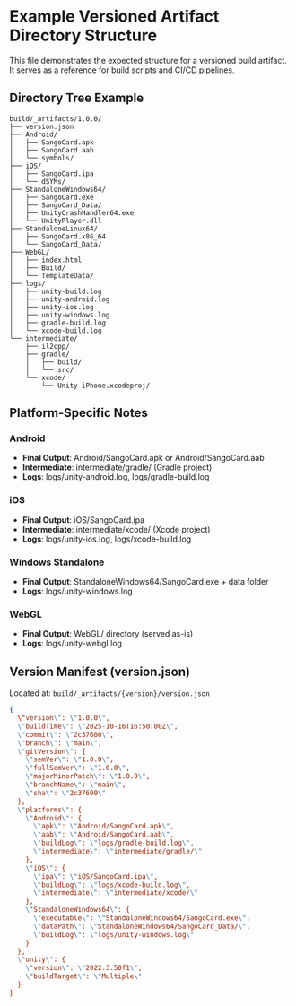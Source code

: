 # Example Versioned Artifact Directory Structure

This file demonstrates the expected structure for a versioned build artifact.
It serves as a reference for build scripts and CI/CD pipelines.

## Directory Tree Example

```
build/_artifacts/1.0.0/
├── version.json
├── Android/
│   ├── SangoCard.apk
│   ├── SangoCard.aab
│   └── symbols/
├── iOS/
│   ├── SangoCard.ipa
│   └── dSYMs/
├── StandaloneWindows64/
│   ├── SangoCard.exe
│   ├── SangoCard_Data/
│   ├── UnityCrashHandler64.exe
│   └── UnityPlayer.dll
├── StandaloneLinux64/
│   ├── SangoCard.x86_64
│   └── SangoCard_Data/
├── WebGL/
│   ├── index.html
│   ├── Build/
│   └── TemplateData/
├── logs/
│   ├── unity-build.log
│   ├── unity-android.log
│   ├── unity-ios.log
│   ├── unity-windows.log
│   ├── gradle-build.log
│   └── xcode-build.log
└── intermediate/
    ├── il2cpp/
    ├── gradle/
    │   ├── build/
    │   └── src/
    └── xcode/
        └── Unity-iPhone.xcodeproj/
```

## Platform-Specific Notes

### Android
- **Final Output**: Android/SangoCard.apk or Android/SangoCard.aab
- **Intermediate**: intermediate/gradle/ (Gradle project)
- **Logs**: logs/unity-android.log, logs/gradle-build.log

### iOS
- **Final Output**: iOS/SangoCard.ipa
- **Intermediate**: intermediate/xcode/ (Xcode project)
- **Logs**: logs/unity-ios.log, logs/xcode-build.log

### Windows Standalone
- **Final Output**: StandaloneWindows64/SangoCard.exe + data folder
- **Logs**: logs/unity-windows.log

### WebGL
- **Final Output**: WebGL/ directory (served as-is)
- **Logs**: logs/unity-webgl.log

## Version Manifest (version.json)

Located at: `build/_artifacts/{version}/version.json`

```json
{
  \"version\": \"1.0.0\",
  \"buildTime\": \"2025-10-16T16:50:00Z\",
  \"commit\": \"2c37600\",
  \"branch\": \"main\",
  \"gitVersion\": {
    \"semVer\": \"1.0.0\",
    \"fullSemVer\": \"1.0.0\",
    \"majorMinorPatch\": \"1.0.0\",
    \"branchName\": \"main\",
    \"sha\": \"2c37600\"
  },
  \"platforms\": {
    \"Android\": {
      \"apk\": \"Android/SangoCard.apk\",
      \"aab\": \"Android/SangoCard.aab\",
      \"buildLog\": \"logs/gradle-build.log\",
      \"intermediate\": \"intermediate/gradle/\"
    },
    \"iOS\": {
      \"ipa\": \"iOS/SangoCard.ipa\",
      \"buildLog\": \"logs/xcode-build.log\",
      \"intermediate\": \"intermediate/xcode/\"
    },
    \"StandaloneWindows64\": {
      \"executable\": \"StandaloneWindows64/SangoCard.exe\",
      \"dataPath\": \"StandaloneWindows64/SangoCard_Data/\",
      \"buildLog\": \"logs/unity-windows.log\"
    }
  },
  \"unity\": {
    \"version\": \"2022.3.50f1\",
    \"buildTarget\": \"Multiple\"
  }
}
```
